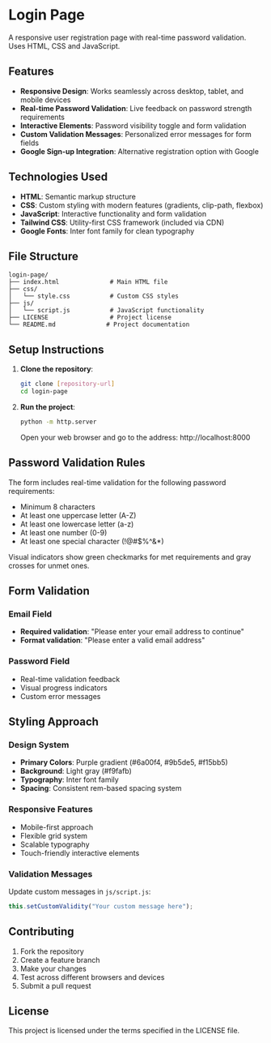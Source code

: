 # Login Page

A responsive user registration page with real-time password validation. Uses HTML, CSS and JavaScript.

## Features

- **Responsive Design**: Works seamlessly across desktop, tablet, and mobile devices
- **Real-time Password Validation**: Live feedback on password strength requirements
- **Interactive Elements**: Password visibility toggle and form validation
- **Custom Validation Messages**: Personalized error messages for form fields
- **Google Sign-up Integration**: Alternative registration option with Google

## Technologies Used

- **HTML**: Semantic markup structure
- **CSS**: Custom styling with modern features (gradients, clip-path, flexbox)
- **JavaScript**: Interactive functionality and form validation
- **Tailwind CSS**: Utility-first CSS framework (included via CDN)
- **Google Fonts**: Inter font family for clean typography

## File Structure

```
login-page/
├── index.html              # Main HTML file
├── css/
│   └── style.css           # Custom CSS styles
├── js/
│   └── script.js           # JavaScript functionality
├── LICENSE                 # Project license
└── README.md              # Project documentation
```

## Setup Instructions

1. **Clone the repository**:
   ```bash
   git clone [repository-url]
   cd login-page
   ```

2. **Run the project**:
   ```bash
   python -m http.server
   ```
   Open your web browser and go to the address: http://localhost:8000

## Password Validation Rules

The form includes real-time validation for the following password requirements:

- Minimum 8 characters
- At least one uppercase letter (A-Z)
- At least one lowercase letter (a-z)
- At least one number (0-9)
- At least one special character (!@#$%^&*)

Visual indicators show green checkmarks for met requirements and gray crosses for unmet ones.

## Form Validation

### Email Field
- **Required validation**: "Please enter your email address to continue"
- **Format validation**: "Please enter a valid email address"

### Password Field
- Real-time validation feedback
- Visual progress indicators
- Custom error messages

## Styling Approach

### Design System
- **Primary Colors**: Purple gradient (#6a00f4, #9b5de5, #f15bb5)
- **Background**: Light gray (#f9fafb)
- **Typography**: Inter font family
- **Spacing**: Consistent rem-based spacing system

### Responsive Features
- Mobile-first approach
- Flexible grid system
- Scalable typography
- Touch-friendly interactive elements

### Validation Messages
Update custom messages in `js/script.js`:

```javascript
this.setCustomValidity("Your custom message here");
```

## Contributing

1. Fork the repository
2. Create a feature branch
3. Make your changes
4. Test across different browsers and devices
5. Submit a pull request

## License

This project is licensed under the terms specified in the LICENSE file.